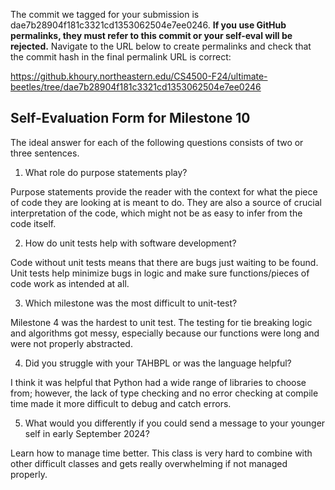 The commit we tagged for your submission is dae7b28904f181c3321cd1353062504e7ee0246.
**If you use GitHub permalinks, they must refer to this commit or your self-eval will be rejected.**
Navigate to the URL below to create permalinks and check that the commit hash in the final permalink URL is correct:

https://github.khoury.northeastern.edu/CS4500-F24/ultimate-beetles/tree/dae7b28904f181c3321cd1353062504e7ee0246

## Self-Evaluation Form for Milestone 10

The ideal answer for each of the following questions consists of two or three sentences.


1. What role do purpose statements play?

Purpose statements provide the reader with the context for what the piece of code they are looking at is meant to do. They are also a source of crucial interpretation of the code, which might not be as easy to infer from the code itself. 

2. How do unit tests help with software development?

Code without unit tests means that there are bugs just waiting to be found. Unit tests help minimize bugs in logic and make sure functions/pieces of code work as intended at all.

3. Which milestone was the most difficult to unit-test?

Milestone 4 was the hardest to unit test. The testing for tie breaking logic and algorithms got messy, especially because our functions were long and were not properly abstracted. 

4. Did you struggle with your TAHBPL or was the language helpful?

I think it was helpful that Python had a wide range of libraries to choose from; however, the lack of type checking and no error checking at compile time made it more difficult to debug and catch errors.

5. What would you differently if you could send a message to your younger self in early September 2024? 

Learn how to manage time better. This class is very hard to combine with other difficult classes and gets really overwhelming if not managed properly.